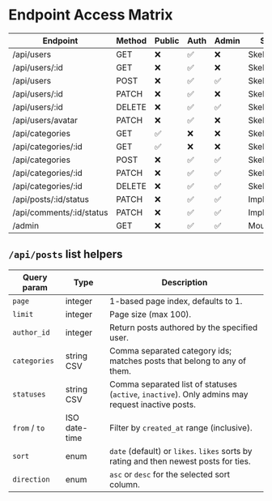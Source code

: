 # Endpoint Access Matrix

| Endpoint                 | Method | Public | Auth | Admin | Status      |
| ------------------------ | ------ | ------ | ---- | ----- | ----------- |
| /api/users               | GET    | ❌     | ✅   | ❌    | Skeleton    |
| /api/users/:id           | GET    | ❌     | ✅   | ❌    | Skeleton    |
| /api/users               | POST   | ❌     | ✅   | ✅    | Skeleton    |
| /api/users/:id           | PATCH  | ❌     | ✅   | ❌    | Skeleton    |
| /api/users/:id           | DELETE | ❌     | ✅   | ✅    | Skeleton    |
| /api/users/avatar        | PATCH  | ❌     | ✅   | ❌    | Skeleton    |
| /api/categories          | GET    | ✅     | ❌   | ❌    | Skeleton    |
| /api/categories/:id      | GET    | ✅     | ❌   | ❌    | Skeleton    |
| /api/categories          | POST   | ❌     | ✅   | ✅    | Skeleton    |
| /api/categories/:id      | PATCH  | ❌     | ✅   | ✅    | Skeleton    |
| /api/categories/:id      | DELETE | ❌     | ✅   | ✅    | Skeleton    |
| /api/posts/:id/status    | PATCH  | ❌     | ✅   | ✅    | Implemented |
| /api/comments/:id/status | PATCH  | ❌     | ✅   | ✅    | Implemented |
| /admin                   | GET    | ❌     | ✅   | ✅    | Mounted     |

## `/api/posts` list helpers

| Query param   | Type          | Description                                                                                      |
| ------------- | ------------- | ------------------------------------------------------------------------------------------------ |
| `page`        | integer       | 1-based page index, defaults to 1.                                                               |
| `limit`       | integer       | Page size (max 100).                                                                             |
| `author_id`   | integer       | Return posts authored by the specified user.                                                     |
| `categories`  | string CSV    | Comma separated category ids; matches posts that belong to any of them.                          |
| `statuses`    | string CSV    | Comma separated list of statuses (`active`, `inactive`). Only admins may request inactive posts. |
| `from` / `to` | ISO date-time | Filter by `created_at` range (inclusive).                                                        |
| `sort`        | enum          | `date` (default) or `likes`. `likes` sorts by rating and then newest posts for ties.             |
| `direction`   | enum          | `asc` or `desc` for the selected sort column.                                                    |
